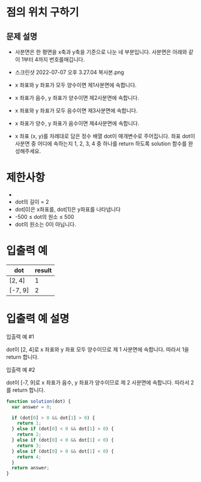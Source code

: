 # 점의 위치 구하기

## 문제 설명

- 사분면은 한 평면을 x축과 y축을 기준으로 나눈 네 부분입니다. 사분면은 아래와 같이 1부터 4까지 번호를매깁니다.
- 스크린샷 2022-07-07 오후 3.27.04 복사본.png

- x 좌표와 y 좌표가 모두 양수이면 제1사분면에 속합니다.
- x 좌표가 음수, y 좌표가 양수이면 제2사분면에 속합니다.
- x 좌표와 y 좌표가 모두 음수이면 제3사분면에 속합니다.
- x 좌표가 양수, y 좌표가 음수이면 제4사분면에 속합니다.
- x 좌표 (x, y)를 차례대로 담은 정수 배열 dot이 매개변수로 주어집니다. 좌표 dot이 사분면 중 어디에 속하는지 1, 2, 3, 4 중 하나를 return 하도록 solution 함수를 완성해주세요.

# 제한사항

-
- dot의 길이 = 2
- dot[0]은 x좌표를, dot[1]은 y좌표를 나타냅니다
- -500 ≤ dot의 원소 ≤ 500
- dot의 원소는 0이 아닙니다.

# 입출력 예

| dot     | result |
| ------- | ------ |
| [2, 4]  | 1      |
| [-7, 9] | 2      |

# 입출력 예 설명

입출력 예 #1

dot이 [2, 4]로 x 좌표와 y 좌표 모두 양수이므로 제 1 사분면에 속합니다. 따라서 1을 return 합니다.

입출력 예 #2

dot이 [-7, 9]로 x 좌표가 음수, y 좌표가 양수이므로 제 2 사분면에 속합니다. 따라서 2를 return 합니다.

```js
function solution(dot) {
  var answer = 0;

  if (dot[0] > 0 && dot[1] > 0) {
    return 1;
  } else if (dot[0] < 0 && dot[1] > 0) {
    return 2;
  } else if (dot[0] < 0 && dot[1] < 0) {
    return 3;
  } else if (dot[0] > 0 && dot[1] < 0) {
    return 4;
  }
  return answer;
}
```

